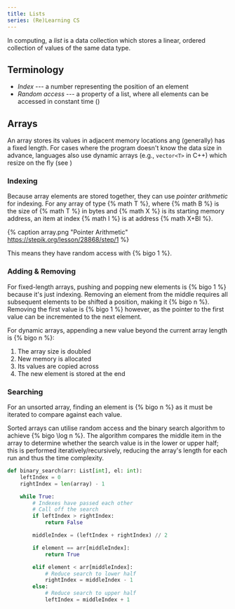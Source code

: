 ```yaml
---
title: Lists
series: (Re)Learning CS
---
```


In computing, a _list_ is a data collection which stores <!--excerpt-->a linear,
ordered collection of values of the same data type.<!--excerpt-->

## Terminology

- _Index_ --- a number representing the position of an element
- _Random access_ --- a property of a list, where all elements can be accessed
  in constant time ()

## Arrays

An array stores its values in adjacent memory locations ang (generally) has a
fixed length. For cases where the program doesn't know the data size in advance,
languages also use dynamic arrays (e.g., `vector<T>` in C++) which resize on the
fly (see []())

### Indexing

Because array elements are stored together, they can use _pointer arithmetic_
for indexing. For any array of type {% math T %}, where {% math B %} is the size
of {% math T %} in bytes and {% math X %} is its starting memory address, an
item at index {% math I %} is at address {% math X+BI %}.

{% caption array.png "Pointer Arithmetic" https://stepik.org/lesson/28868/step/1 %}

This means they have random access with {% bigo 1 %}.

### Adding & Removing

For fixed-length arrays, pushing and popping new elements is {% bigo 1 %}
because it's just indexing. Removing an element from the middle requires all
subsequent elements to be shifted a position, making it {% bigo n %}. Removing
the first value is {% bigo 1 %} however, as the pointer to the first value can
be incremented to the next element.

For dynamic arrays, appending a new value beyond the current array length is {%
bigo n %}:

1. The array size is doubled
2. New memory is allocated
3. Its values are copied across
4. The new element is stored at the end

### Searching

For an unsorted array, finding an element is {% bigo n %} as it must be iterated
to compare against each value.

Sorted arrays can utilise random access and the binary search algorithm to
achieve {% bigo \log n %}. The algorithm compares the middle item in the array
to determine whether the search value is in the lower or upper half; this is
performed iteratively/recursively, reducing the array's length for each run and
thus the time complexity.

```python
def binary_search(arr: List[int], el: int):
    leftIndex = 0
    rightIndex = len(array) - 1

    while True:
        # Indexes have passed each other
        # Call off the search
        if leftIndex > rightIndex:
            return False

        middleIndex = (leftIndex + rightIndex) // 2

        if element == arr[middleIndex]:
            return True

        elif element < arr[middleIndex]:
            # Reduce search to lower half
            rightIndex = middleIndex - 1
        else:
            # Reduce search to upper half
            leftIndex = middleIndex + 1
```
